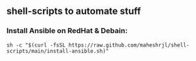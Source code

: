 
## shell-scripts to automate stuff


### Install Ansible on RedHat & Debain:

```sh -c "$(curl -fsSL https://raw.github.com/maheshrjl/shell-scripts/main/install-ansible.sh)"```